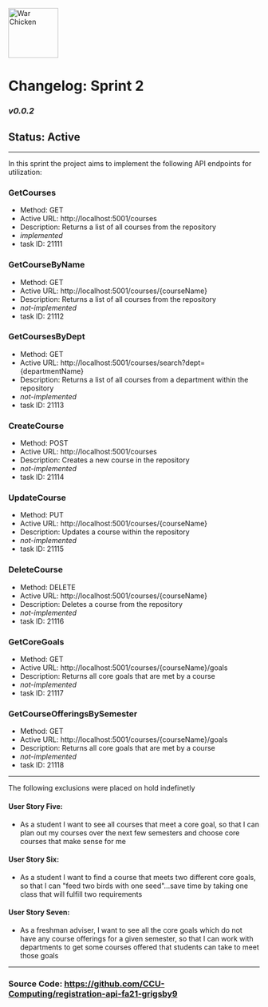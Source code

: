 <img
          src="https://upload.wikimedia.org/wikipedia/en/thumb/e/ef/Coastal_Carolina_Chanticleers_logo.svg/1200px-Coastal_Carolina_Chanticleers_logo.svg.png"
          height="100"
          alt="War Chicken"
        />

# Changelog: Sprint 2

### _v0.0.2_

## Status: Active

---

In this sprint the project aims to implement the following API endpoints for utilization:

### GetCourses

- Method: GET
- Active URL: http://localhost:5001/courses
- Description: Returns a list of all courses from the repository
- _implemented_
- task ID: 21111

### GetCourseByName

- Method: GET
- Active URL: http://localhost:5001/courses/{courseName}
- Description: Returns a list of all courses from the repository
- _not-implemented_
- task ID: 21112

### GetCoursesByDept

- Method: GET
- Active URL: http://localhost:5001/courses/search?dept={departmentName}
- Description: Returns a list of all courses from a department within the repository
- _not-implemented_
- task ID: 21113

### CreateCourse

- Method: POST
- Active URL: http://localhost:5001/courses
- Description: Creates a new course in the repository
- _not-implemented_
- task ID: 21114

### UpdateCourse

- Method: PUT
- Active URL: http://localhost:5001/courses/{courseName}
- Description: Updates a course within the repository
- _not-implemented_
- task ID: 21115

### DeleteCourse

- Method: DELETE
- Active URL: http://localhost:5001/courses/{courseName}
- Description: Deletes a course from the repository
- _not-implemented_
- task ID: 21116

### GetCoreGoals

- Method: GET
- Active URL: http://localhost:5001/courses/{courseName}/goals
- Description: Returns all core goals that are met by a course
- _not-implemented_
- task ID: 21117

### GetCourseOfferingsBySemester

- Method: GET
- Active URL: http://localhost:5001/courses/{courseName}/goals
- Description: Returns all core goals that are met by a course
- _not-implemented_
- task ID: 21118

---

The following exclusions were placed on hold indefinetly

#### User Story Five:

- As a student I want to see all courses that meet a core goal, so that I can plan out my courses over the next few semesters and choose core courses that make sense for me

#### User Story Six:

- As a student I want to find a course that meets two different core goals, so that I can "feed two birds with one seed"...save time by taking one class that will fulfill two requirements

#### User Story Seven:

- As a freshman adviser, I want to see all the core goals which do not have any course offerings
  for a given semester, so that I can work with departments to get some courses offered
  that students can take to meet those goals

---

### Source Code: https://github.com/CCU-Computing/registration-api-fa21-grigsby9
